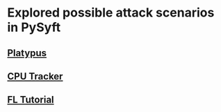 # Explored possible attack scenarios in PySyft
## [Platypus](https://platypusattack.com/)
## [CPU Tracker](https://syftbox-documentation.openmined.org/tutorials/cpu-tracker/)
## [FL Tutorial](https://syftbox-documentation.openmined.org/tutorials/federated-learning/)

